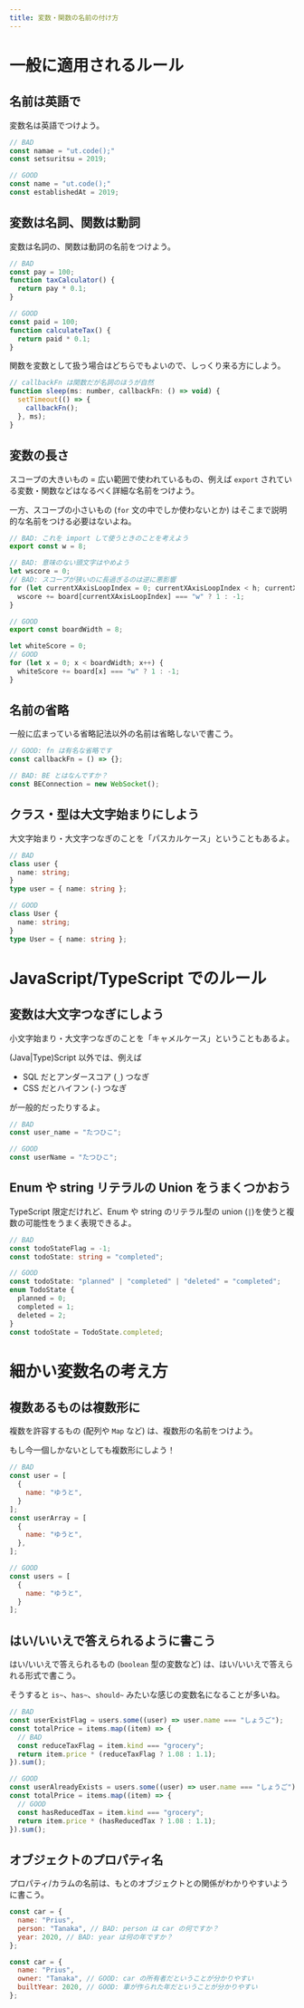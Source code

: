 ```yaml
---
title: 変数・関数の名前の付け方
---
```


# 一般に適用されるルール

## 名前は英語で

変数名は英語でつけよう。

```js
// BAD
const namae = "ut.code();"
const setsuritsu = 2019;

// GOOD
const name = "ut.code();" 
const establishedAt = 2019;
```

## 変数は名詞、関数は動詞

変数は名詞の、関数は動詞の名前をつけよう。

```js
// BAD
const pay = 100;
function taxCalculator() {
  return pay * 0.1;
}

// GOOD
const paid = 100;
function calculateTax() {
  return paid * 0.1;
}
```

関数を変数として扱う場合はどちらでもよいので、しっくり来る方にしよう。

```js
// callbackFn は関数だが名詞のほうが自然
function sleep(ms: number, callbackFn: () => void) {
  setTimeout(() => {
    callbackFn();
  }, ms);
}
```

## 変数の長さ

スコープの大きいもの = 広い範囲で使われているもの、例えば `export` されている変数・関数などはなるべく詳細な名前をつけよう。

一方、スコープの小さいもの (`for` 文の中でしか使わないとか) はそこまで説明的な名前をつける必要はないよね。

```js
// BAD: これを import して使うときのことを考えよう
export const w = 8;

// BAD: 意味のない頭文字はやめよう
let wscore = 0;
// BAD: スコープが狭いのに長過ぎるのは逆に悪影響
for (let currentXAxisLoopIndex = 0; currentXAxisLoopIndex < h; currentXAxisLoopIndex++) {
  wscore += board[currentXAxisLoopIndex] === "w" ? 1 : -1;
}

// GOOD
export const boardWidth = 8;

let whiteScore = 0;
// GOOD
for (let x = 0; x < boardWidth; x++) {
  whiteScore += board[x] === "w" ? 1 : -1;
}
```

## 名前の省略

一般に広まっている省略記法以外の名前は省略しないで書こう。

```ts
// GOOD: fn は有名な省略です
const callbackFn = () => {};

// BAD: BE とはなんですか？
const BEConnection = new WebSocket();
```

## クラス・型は大文字始まりにしよう

大文字始まり・大文字つなぎのことを「パスカルケース」ということもあるよ。

```ts
// BAD
class user {
  name: string;
}
type user = { name: string };

// GOOD
class User {
  name: string;
}
type User = { name: string };
```

# JavaScript/TypeScript でのルール

## 変数は大文字つなぎにしよう

小文字始まり・大文字つなぎのことを「キャメルケース」ということもあるよ。

(Java|Type)Script 以外では、例えば

- SQL だとアンダースコア (`_`) つなぎ
- CSS だとハイフン (`-`) つなぎ

が一般的だったりするよ。

```js
// BAD
const user_name = "たつひこ";

// GOOD
const userName = "たつひこ";
```

## Enum や string リテラルの Union をうまくつかおう

TypeScript 限定だけれど、Enum や string のリテラル型の union (`|`)を使うと複数の可能性をうまく表現できるよ。

```ts
// BAD
const todoStateFlag = -1;
const todoState: string = "completed";

// GOOD
const todoState: "planned" | "completed" | "deleted" = "completed";
enum TodoState {
  planned = 0;
  completed = 1;
  deleted = 2;
}
const todoState = TodoState.completed;
```

# 細かい変数名の考え方

## 複数あるものは複数形に

複数を許容するもの (配列や `Map` など) は、複数形の名前をつけよう。

もし今一個しかないとしても複数形にしよう！

```js
// BAD
const user = [
  {
    name: "ゆうと",
  }
];
const userArray = [
  {
    name: "ゆうと",
  },
];

// GOOD
const users = [
  {
    name: "ゆうと",
  }
];
```

## はい/いいえで答えられるように書こう

はい/いいえで答えられるもの (`boolean` 型の変数など) は、はい/いいえで答えられる形式で書こう。

そうすると `is~`、`has~`、`should~` みたいな感じの変数名になることが多いね。

```js
// BAD
const userExistFlag = users.some((user) => user.name === "しょうご");
const totalPrice = items.map((item) => {
  // BAD
  const reduceTaxFlag = item.kind === "grocery";
  return item.price * (reduceTaxFlag ? 1.08 : 1.1);
}).sum();

// GOOD
const userAlreadyExists = users.some((user) => user.name === "しょうご");
const totalPrice = items.map((item) => {
  // GOOD
  const hasReducedTax = item.kind === "grocery";
  return item.price * (hasReducedTax ? 1.08 : 1.1);
}).sum();
```

## オブジェクトのプロパティ名

プロパティ/カラムの名前は、もとのオブジェクトとの関係がわかりやすいように書こう。

```js
const car = {
  name: "Prius",
  person: "Tanaka", // BAD: person は car の何ですか？
  year: 2020, // BAD: year は何の年ですか？
};

const car = {
  name: "Prius",
  owner: "Tanaka", // GOOD: car の所有者だということが分かりやすい
  builtYear: 2020, // GOOD: 車が作られた年だということが分かりやすい
};
```

